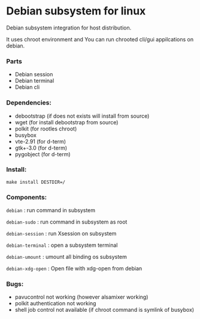 # Debian subsystem for linux
Debian subsystem integration for host distribution.

It uses chroot environment and You can run chrooted cli/gui appilcations on debian.
### Parts
* Debian session
* Debian terminal
* Debian cli

### Dependencies:
* debootstrap (if does not exists will install from source)
* wget (for install debootstrap from source)
* polkit (for rootles chroot)
* busybox
* vte-2.91 (for d-term)
* gtk+-3.0 (for d-term)
* pygobject (for d-term)

### Install:
`make install DESTDIR=/`

### Components:

`debian`           : run command in subsystem

`debian-sudo`      : run command in subsystem as root

`debian-session`   : run Xsession on subsystem

`debian-terminal`  : open a subsystem terminal

`debian-umount`    : umount all binding os subsystem

`debian-xdg-open`  : Open file with xdg-open from debian

### Bugs:
* pavucontrol not working (however alsamixer working)
* polkit authentication not working
* shell job control not available (if chroot command is symlink of busybox)